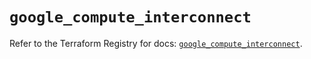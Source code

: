 # `google_compute_interconnect`

Refer to the Terraform Registry for docs: [`google_compute_interconnect`](https://registry.terraform.io/providers/hashicorp/google-beta/6.38.0/docs/resources/google_compute_interconnect).
